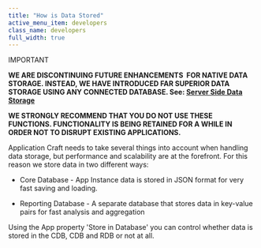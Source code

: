 ```yaml
---
title: "How is Data Stored"
active_menu_item: developers
class_name: developers
full_width: true
---
```



IMPORTANT

**WE ARE DISCONTINUING FUTURE ENHANCEMENTS  FOR NATIVE DATA STORAGE. INSTEAD, WE HAVE INTRODUCED FAR SUPERIOR DATA STORAGE USING ANY CONNECTED DATABASE. See: [Server Side Data Storage](/developers/user-guide/product-guide/data-storage/server-side-data-storage/)**

**WE STRONGLY RECOMMEND THAT YOU DO NOT USE THESE FUNCTIONS. FUNCTIONALITY IS BEING RETAINED FOR A WHILE IN ORDER NOT TO DISRUPT EXISTING APPLICATIONS.**

Application Craft needs to take several things into account when handling data storage, but performance and scalability are at the forefront. For this reason we store data in two different ways:

 - Core Database - App Instance data is stored in JSON format for very fast saving and loading.

 - Reporting Database - A separate database that stores data in key-value pairs for fast analysis and aggregation

Using the App property 'Store in Database' you can control whether data is stored in the CDB, CDB and RDB or not at all.
